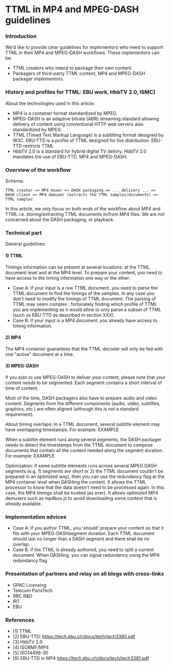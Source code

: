 # TTML in MP4 and MPEG-DASH guidelines

### Introduction

We'd like to provide clear guidelines for implementors who need to support TTML in their MP4 and MPEG-DASH workflows. These implementors can be:
 - TTML creators who intend to package their own content.
 - Packagers of third-party TTML content, MP4 and MPEG-DASH packager implementors.

### History and profiles for TTML: EBU work, HbbTV 2.0, ISMC]

About the technologies used in this article:
 - MP4 is a container format standardized by MPEG.
 - MPEG-DASH is an adaptive bitrate (ABR) streaming standard allowing delivery of content using conventional HTTP web servers also standardized by MPEG.
 - TTML (Timed Text Markup Language) is a subtitling format designed by W3C. EBU-TTD is a profile of TTML designed for live distribution. EBU-TTD restricts TTML
 - HbbTV 2.0 is a standard for hybrid digital TV delivry. HbbTV 2.0 mandates the use of EBU-TTD, MP4 and MPEG-DASH.

### Overview of the workflow
Schema:

```TTML creator => MP4 muxer => DASH packaging => ... delivery ... => DASH client => MP4 demuxer (extracts the TTML samples/documents) => TTML samples```

In this article, we only focus on both ends of the workflow about MP4 and TTML i.e. storing/extracting TTML documents in/from MP4 files. We are not concerned about the DASH packaging, or playback.

### Technical part
General guidelines:

#### 1) TTML

Timings information can be present at several locations: at the TTML document level and at the MP4 level. To prepare your content, you need to have access to the timing information one way or the other:
   - Case A: if your input is a raw TTML document, you need to parse the TTML document to find the timings of the samples. In any case you don't need to modify the timings of TTML document. The parsing of TTML may seem complex ; fortunately finding which profile of TTML you are implementing as it would allow to only parse a subset of TTML (such as EBU-TTD as described in section XXX).
   - Case B: if your input is a MP4 document, you already have access to timing information.
 
#### 2) MP4

The MP4 container guarantees that the TTML decoder will only be fed with one "active" document at a time.

#### 3) MPEG-DASH

If you plan to use MPEG-DASH to deliver your content, please note that your content needs to be segmented. Each segment contains a short interval of time of content.

Most of the time, DASH packagers also have to prepare audio and video content. Segments from the different components (audio, video, subtitles, graphics, etc.) are often aligned (although this is not a standard requirement).

About timing overlaps: In a TTML document, several subtitle element may have overlapping timestamps. For example: EXAMPLE

When a subtitle element runs along several segments, the DASH packager needs to detect the timestamps from the TTML document to compose documents that contain all the content needed along the segment duration. For example: EXAMPLE

Optimization: if some subtitle elements runs across several MPEG DASH segments (e.g. 1) segments are short or 2) the TTML document couldn't be prepared in an optimized way), then you can use the redundancy flag at the MP4 container level when DASHing the content. It allows the TTML processor to know that the data doesn't need to be processed again. In this case, the MP4 timings shall be trusted (as ever). It allows optimized MP4 demuxers such as mp4box.js to avoid downloading some content that is already available.

### Implementation advices
 - Case A: if you author TTML, you 'should' prepare your content so that it fits with your MPEG-DASHsegment duration. Each TTML document should last no longer than a DASH segment and there shall be no overlap.
 - Case B: if the TTML is already authored, you need to split a current document. When DASHing, you can signal redundancy using the MP4 redundancy flag

### Presentation of partners and relay on all blogs with cross-links
 - GPAC Licensing
 - Telecom ParisTech
 - BBC R&D
 - IRT
 - EBU

### References
 - [1] TTML
 - [2] EBU-TTD: https://tech.ebu.ch/docs/tech/tech3380.pdf
 - [3] HbbTV 2.0
 - [4] ISOBMF/MP4
 - [5] ISO14496-30
 - [6] EBU-TTD in MP4 https://tech.ebu.ch/docs/tech/tech3381.pdf
